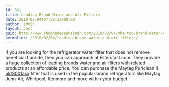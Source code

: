 ```yaml
---
id: 361
title: Leading Brand Water and Air Filters
date: 2010-02-04T07:59:33+00:00
author: admin
layout: post
guid: http://www.shobhadeepaksingh.com/2010/02/04/the-top-brand-water-and-air-filters/
permalink: /2010/02/04/leading-brand-water-and-air-filters/
---
```

If you are looking for the refrigerator water filter that does not remove beneficial fluoride, then you can approach at Filtersfast.com. They provide a huge collection of leading brands water and air filters with related products at an affordable price. You can purchase the Maytag Puriclean II [ukf8001axx](http://www.filtersfast.com/WF50-UKF8001AXX-12589208-PuirClean-Water-Filter.asp) filter that is used in the popular brand refrigerators like Maytag, Jenn-Air, Whirlpool, Kenmore and more within your budget.